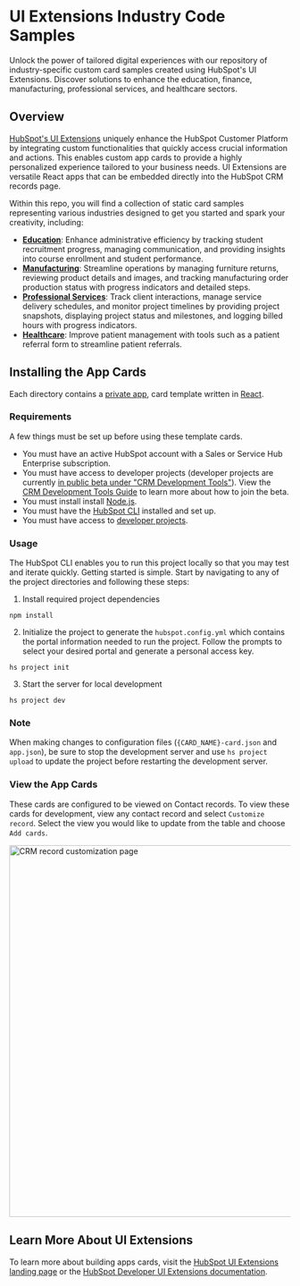 # UI Extensions Industry Code Samples

Unlock the power of tailored digital experiences with our repository of industry-specific custom card samples created using HubSpot's UI Extensions. Discover solutions to enhance the education, finance, manufacturing, professional services, and healthcare sectors.

## Overview

[HubSpot's UI Extensions](https://developers.hubspot.com/docs/platform/ui-extensions-overview) uniquely enhance the HubSpot Customer Platform by integrating custom functionalities that quickly access crucial information and actions. This enables custom app cards to provide a highly personalized experience tailored to your business needs. UI Extensions are versatile React apps that can be embedded directly into the HubSpot CRM records page.

Within this repo, you will find a collection of static card samples representing various industries designed to get you started and spark your creativity, including:

* [**Education**](https://github.com/hubspotdev/uie-industry-card-samples/tree/main/education): Enhance administrative efficiency by tracking student recruitment progress, managing communication, and providing insights into course enrollment and student performance.
* [**Manufacturing**](https://github.com/hubspotdev/uie-industry-card-samples/tree/main/manufacturing): Streamline operations by managing furniture returns, reviewing product details and images, and tracking manufacturing order production status with progress indicators and detailed steps.
* [**Professional Services**](https://github.com/hubspotdev/uie-industry-card-samples/tree/main/professional_services): Track client interactions, manage service delivery schedules, and monitor project timelines by providing project snapshots, displaying project status and milestones, and logging billed hours with progress indicators.
* [**Healthcare**](https://github.com/hubspotdev/uie-industry-card-samples/tree/main/healthcare): Improve patient management with tools such as a patient referral form to streamline patient referrals.


## Installing the App Cards

Each directory contains a [private app](https://developers.hubspot.com/docs/api/private-apps), card template written in [React](https://react.dev/).

### Requirements

A few things must be set up before using these template cards.

* You must have an active HubSpot account with a Sales or Service Hub Enterprise subscription.
* You must have access to developer projects (developer projects are currently [in public beta under "CRM Development Tools"](https://app.hubspot.com/l/whats-new/betas)). View the [CRM Development Tools Guide](https://developers.hubspot.com/docs/platform/crm-development-tools-overview#get-started) to learn more about how to join the beta.
* You must install install [Node.js](https://nodejs.org/en/download/package-manager).
* You must have the [HubSpot CLI](https://www.npmjs.com/package/@hubspot/cli) installed and set up.
* You must have access to [developer projects](https://developers.hubspot.com/docs/platform/developer-projects-setup).

### Usage

The HubSpot CLI enables you to run this project locally so that you may test and iterate quickly. Getting started is simple. Start by navigating to any of the project directories and following these steps:

1. Install required project dependencies

```
npm install
```

2. Initialize the project to generate the `hubspot.config.yml` which contains the portal information needed to run the project. Follow the prompts to select your desired portal and generate a personal access key.

```
hs project init
```

3. Start the server for local development

```
hs project dev
```

### Note

When making changes to configuration files (`{CARD_NAME}-card.json` and `app.json`), be sure to stop the development server and use `hs project upload` to update the project before restarting the development server.

### View the App Cards

These cards are configured to be viewed on Contact records. To view these cards for development, view any contact record and select `Customize record`. Select the view you would like to update from the table and choose `Add cards`.

<img width="665" alt="CRM record customization page" src="https://github.com/user-attachments/assets/22452203-f63a-45c4-84a7-17d240109258">

## Learn More About UI Extensions

To learn more about building apps cards, visit the [HubSpot UI Extensions landing page](https://developers.hubspot.com/build-app-cards) or the [HubSpot Developer UI Extensions documentation](https://developers.hubspot.com/beta-docs/guides/crm/ui-extensions/overview).









